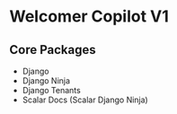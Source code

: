 # Welcomer Copilot V1

## Core Packages

- Django
- Django Ninja
- Django Tenants
- Scalar Docs (Scalar Django Ninja)